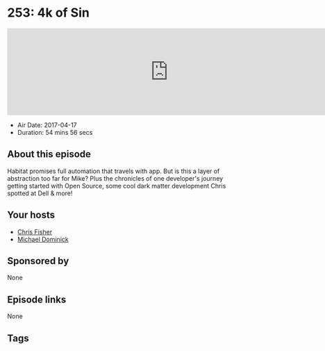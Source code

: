 # 253: 4k of Sin

<iframe src="https://player.fireside.fm/v2/MLf2ZzhC+l6A9DtXm?theme=dark" width="740" height="200" frameborder="0" scrolling="no"></iframe>

* Air Date: 2017-04-17
* Duration: 54 mins 56 secs

## About this episode

Habitat promises full automation that travels with app. But is this a layer of abstraction too far for Mike? Plus the chronicles of one developer's journey getting started with Open Source, some cool dark matter development Chris spotted at Dell & more!

## Your hosts
* [Chris Fisher](https://coder.show/hosts/chrislas)
* [Michael Dominick](https://coder.show/hosts/michael)

## Sponsored by

None



## Episode links

None



## Tags


